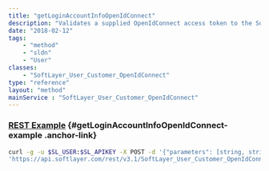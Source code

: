 ```yaml
---
title: "getLoginAccountInfoOpenIdConnect"
description: "Validates a supplied OpenIdConnect access token to the SoftLayer customer portal and returns the default account name and id for the active user. An exception will be thrown if no matching customer is found. "
date: "2018-02-12"
tags:
    - "method"
    - "sldn"
    - "User"
classes:
    - "SoftLayer_User_Customer_OpenIdConnect"
type: "reference"
layout: "method"
mainService : "SoftLayer_User_Customer_OpenIdConnect"
---
```


### [REST Example](#getLoginAccountInfoOpenIdConnect-example) <a href="/article/rest/"><i class="fas fa-question"></i></a> {#getLoginAccountInfoOpenIdConnect-example .anchor-link} 
```bash
curl -g -u $SL_USER:$SL_APIKEY -X POST -d '{"parameters": [string, string]}' \
'https://api.softlayer.com/rest/v3.1/SoftLayer_User_Customer_OpenIdConnect/getLoginAccountInfoOpenIdConnect'
```
